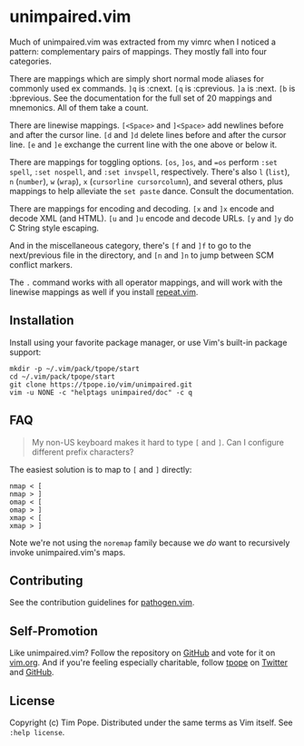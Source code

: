 # unimpaired.vim

Much of unimpaired.vim was extracted from my vimrc when I noticed a
pattern: complementary pairs of mappings.  They mostly fall into four
categories.

There are mappings which are simply short normal mode aliases for
commonly used ex commands. `]q` is :cnext. `[q` is :cprevious. `]a` is
:next.  `[b` is :bprevious.  See the documentation for the full set of
20 mappings and mnemonics.  All of them take a count.

There are linewise mappings. `[<Space>` and `]<Space>` add newlines
before and after the cursor line. `[d` and `]d` delete lines before and after
the cursor line. `[e` and `]e` exchange the current line with the one above or
below it.

There are mappings for toggling options. `[os`, `]os`, and `=os` perform
`:set spell`, `:set nospell`, and `:set invspell`, respectively.  There's also
`l` (`list`), `n` (`number`), `w` (`wrap`), `x` (`cursorline cursorcolumn`),
and several others, plus mappings to help alleviate the `set paste` dance.
Consult the documentation.

There are mappings for encoding and decoding. `[x` and `]x` encode and
decode XML (and HTML). `[u` and `]u` encode and decode URLs. `[y` and
`]y` do C String style escaping.

And in the miscellaneous category, there's `[f` and `]f` to go to the
next/previous file in the directory, and `[n` and `]n` to jump between
SCM conflict markers.

The `.` command works with all operator mappings, and will work with the
linewise mappings as well if you install
[repeat.vim](https://github.com/tpope/vim-repeat).

## Installation

Install using your favorite package manager, or use Vim's built-in package
support:

    mkdir -p ~/.vim/pack/tpope/start
    cd ~/.vim/pack/tpope/start
    git clone https://tpope.io/vim/unimpaired.git
    vim -u NONE -c "helptags unimpaired/doc" -c q

## FAQ

> My non-US keyboard makes it hard to type `[` and `]`.  Can I configure
> different prefix characters?

The easiest solution is to map to `[` and `]` directly:

    nmap < [
    nmap > ]
    omap < [
    omap > ]
    xmap < [
    xmap > ]

Note we're not using the `noremap` family because we *do* want to recursively
invoke unimpaired.vim's maps.

## Contributing

See the contribution guidelines for
[pathogen.vim](https://github.com/tpope/vim-pathogen#readme).

## Self-Promotion

Like unimpaired.vim? Follow the repository on
[GitHub](https://github.com/tpope/vim-unimpaired) and vote for it on
[vim.org](http://www.vim.org/scripts/script.php?script_id=1590).  And if
you're feeling especially charitable, follow [tpope](http://tpo.pe/) on
[Twitter](http://twitter.com/tpope) and
[GitHub](https://github.com/tpope).

## License

Copyright (c) Tim Pope.  Distributed under the same terms as Vim itself.
See `:help license`.
